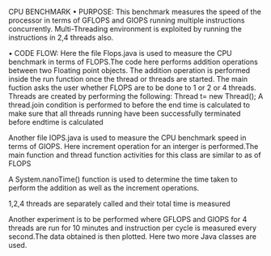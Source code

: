 CPU BENCHMARK
•	PURPOSE: 
This benchmark measures the speed of the processor in terms of GFLOPS and GIOPS running multiple instructions concurrently. Multi-Threading environment is exploited by running the instructions in 2,4 threads also.

•	CODE FLOW:
Here the file Flops.java is used to measure the CPU benchmark in terms of FLOPS.The code here performs addition operations between two Floating point objects.
The addition operation is performed inside the run function once the thread or threads are started.
The main fuction asks the user whether FLOPS are to be done to 1 or 2 or 4 threads.
Threads are created by performing the following:
Thread t= new Thread();
A thread.join condition is performed to before the end time is calculated to make sure that all threads running have been successfully terminated before endtime is calculated  

Another file IOPS.java is used to measure the CPU benchmark speed in terms of GIOPS. Here increment operation for an interger is performed.The main function and thread function activities for this class are similar to as of FLOPS 

A System.nanoTime() function is used to determine the time taken to perform the addition as well as the increment operations. 

1,2,4 threads are separately called and their total time is measured 

Another experiment is to be performed where GFLOPS and GIOPS for 4 threads are run for 10 minutes and instruction per cycle is measured every second.The data obtained is then plotted. Here two more Java classes are used.  

